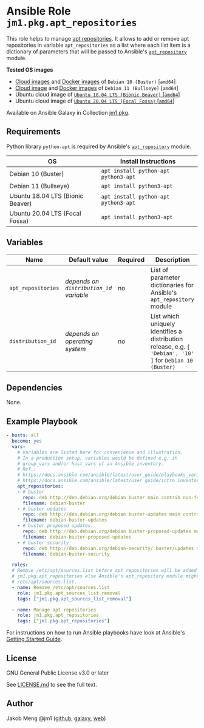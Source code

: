 # Ansible Role `jm1.pkg.apt_repositories`

This role helps to manage [apt repositories](https://manpages.debian.org/stable/apt/sources.list.5.en.html). It allows
to add or remove apt repositories in variable `apt_repositories` as a list where each list item is a dictionary of
parameters that will be passed to Ansible's
[`apt_repository`](https://docs.ansible.com/ansible/latest/modules/apt_repository_module.html) module.

**Tested OS images**
- [Cloud images](https://cdimage.debian.org/cdimage/openstack/current/) and
  [Docker images](https://hub.docker.com/_/debian) of `Debian 10 (Buster)` \[`amd64`\]
- [Cloud image](https://cdimage.debian.org/images/cloud/bullseye/latest/) and
  [Docker images](https://hub.docker.com/_/debian) of `Debian 11 (Bullseye)` \[`amd64`\]
- Ubuntu cloud image of [`Ubuntu 18.04 LTS (Bionic Beaver)` \[`amd64`\]](https://cloud-images.ubuntu.com/bionic/current/)
- Ubuntu cloud image of [`Ubuntu 20.04 LTS (Focal Fossa)` \[`amd64`\]](https://cloud-images.ubuntu.com/focal/)

Available on Ansible Galaxy in Collection [jm1.pkg](https://galaxy.ansible.com/jm1/pkg).

## Requirements

Python library `python-apt` is required by Ansible's
[`apt_repository`](https://docs.ansible.com/ansible/latest/modules/apt_repository_module.html) module.

| OS                                           | Install Instructions                 |
| -------------------------------------------- | ------------------------------------ |
| Debian 10 (Buster)                           | `apt install python-apt python3-apt` |
| Debian 11 (Bullseye)                         | `apt install python3-apt`            |
| Ubuntu 18.04 LTS (Bionic Beaver)             | `apt install python-apt python3-apt` |
| Ubuntu 20.04 LTS (Focal Fossa)               | `apt install python3-apt`            |

## Variables

| Name               | Default value                           | Required | Description                                                                                               |
| ------------------ | --------------------------------------- | -------- | --------------------------------------------------------------------------------------------------------- |
| `apt_repositories` | *depends on `distribution_id` variable* | no       | List of parameter dictionaries for Ansible's `apt_repository` module                                      |
| `distribution_id`  | *depends on operating system*           | no       | List which uniquely identifies a distribution release, e.g. `[ 'Debian', '10' ]` for `Debian 10 (Buster)` |

## Dependencies

None.

## Example Playbook

```yml
- hosts: all
  become: yes
  vars:
    # Variables are listed here for convenience and illustration.
    # In a production setup, variables would be defined e.g. in
    # group_vars and/or host_vars of an Ansible inventory.
    # Ref.:
    # https://docs.ansible.com/ansible/latest/user_guide/playbooks_variables.html
    # https://docs.ansible.com/ansible/latest/user_guide/intro_inventory.html
    apt_repositories:
    - # buster
      repo: deb http://deb.debian.org/debian buster main contrib non-free
      filename: debian-buster
    - # buster updates
      repo: deb http://deb.debian.org/debian buster-updates main contrib non-free
      filename: debian-buster-updates
    - # buster proposed updates:
      repo: deb http://deb.debian.org/debian buster-proposed-updates main contrib non-free
      filename: debian-buster-proposed-updates
    - # buster security
      repo: deb http://deb.debian.org/debian-security/ buster/updates main contrib non-free
      filename: debian-buster-security

  roles:
  # Remove /etc/apt/sources.list before apt repositories will be added to /etc/apt/sources.list.d/ by role
  # jm1.pkg.apt_repositories else Ansible's apt_repository module might skip repositories if they are present in
  # /etc/apt/sources.list.
  - name: Remove /etc/apt/sources.list
    role: jm1.pkg.apt_sources_list_removal
    tags: ["jm1.pkg.apt_sources_list_removal"]

  - name: Manage apt repositories
    role: jm1.pkg.apt_repositories
    tags: ["jm1.pkg.apt_repositories"]
```

For instructions on how to run Ansible playbooks have look at Ansible's
[Getting Started Guide](https://docs.ansible.com/ansible/latest/network/getting_started/first_playbook.html).

## License

GNU General Public License v3.0 or later

See [LICENSE.md](../../LICENSE.md) to see the full text.

## Author

Jakob Meng
@jm1 ([github](https://github.com/jm1), [galaxy](https://galaxy.ansible.com/jm1), [web](http://www.jakobmeng.de))
